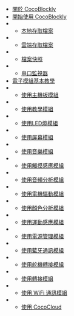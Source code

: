- [關於 CocoBlockly](index)
- [開始使用 CocoBlockly](getting-started)
- - [本地存取檔案](/getting-started/1)
- - [雲端存取檔案](/getting-started/2)
- - [檔案快照](/getting-started/3)
- - [串口監視器](/getting-started/4)
- [電子模組基本教學](cocomod)
- - [使用主機板模組](/cocomod/main-controller)
- - [使用教學模組](/cocomod/2)
- - [使用LED燈模組 ](/cocomod/3)
- - [使用屏幕模組](/cocomod/4)
- - [使用音樂模組](/cocomod/5)
- - [使用觸摸感應模組](/cocomod/6)
- - [使用音頻分析模組](/cocomod/7)
- - [使用電機驅動模組](/cocomod/8)
- - [使用顏色分析模組](/cocomod/9)
- - [使用運動感應模組](/cocomod/10)
- - [使用電源管理模組](/cocomod/11)
- - [使用藍牙通訊模組](/cocomod/12)
- - [使用舵機轉接模組](/cocomod/13)
- - [使用轉接模組](/cocomod/14)
- - [使用 WiFi 通訊模組](/cocomod/15)
- - [使用 CocoCloud](/cocomod/16)